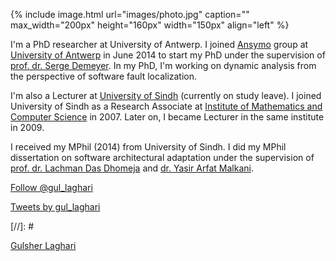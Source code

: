 {% include image.html url="images/photo.jpg" caption="" max_width="200px" height="160px" width="150px" align="left" %}

I'm a PhD researcher at University of Antwerp.
I joined [Ansymo](https://www.uantwerpen.be/en/rg/ansymo/) group at [University of Antwerp](https://www.uantwerpen.be/nl/personeel/gulsher-laghari/) in June 2014 to start my PhD under the supervision of [prof. dr. Serge Demeyer](http://win.ua.ac.be/~sdemey/). In my PhD, I'm working on dynamic analysis from the perspective of software fault localization.

I'm also a Lecturer at [University of Sindh](http://usindh.edu.pk) (currently on study leave). I joined University of Sindh as a Research Associate at [Institute of Mathematics and Computer Science](http://imcs.usindh.edu.pk/gulsher-laghari/) in 2007. Later on, I became Lecturer in the same institute in 2009.

I received my MPhil (2014) from University of Sindh. I did my MPhil dissertation on software architectural adaptation under the supervision of [prof. dr. Lachman Das Dhomeja](http://iict.usindh.edu.pk/iict-faculty/teachers-detail/23) and [dr. Yasir Arfat Malkani](http://usindh.edu.pk/yasir.malkani/).

<div>
<a href="https://twitter.com/gul_laghari?ref_src=twsrc%5Etfw" class="twitter-follow-button" data-size="small">Follow @gul_laghari</a>

<a class="twitter-timeline" data-width="40em" data-height="60em" data-theme="light" data-link-color="$url-color" href="https://twitter.com/gul_laghari">Tweets by gul_laghari</a>
</div>

<script async src="//platform.twitter.com/widgets.js" charset="utf-8"></script>

[//]: # <div class="LI-profile-badge"  data-version="v1" data-size="large" data-locale="en_US" data-type="vertical" data-theme="light" data-vanity="gulsher-laghari-7746b615"><a class="LI-simple-link" href='https://pk.linkedin.com/in/gulsher-laghari-7746b615?trk=profile-badge'>Gulsher Laghari</a></div>
